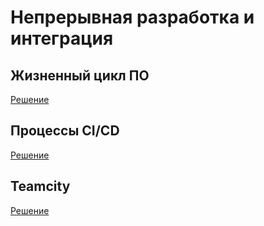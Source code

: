# Непрерывная разработка и интеграция

## Жизненный цикл ПО

  [Решение](./hw-01/README.md)

## Процессы CI/CD

  [Решение](./hw-03/README.md)

## Teamcity

  [Решение](./hw-05/README.md)
